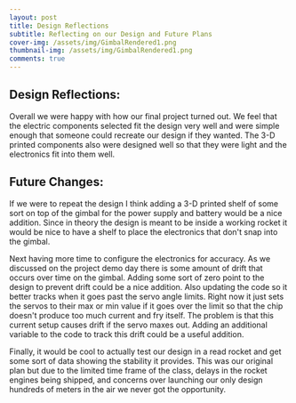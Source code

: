 ```yaml
---
layout: post
title: Design Reflections
subtitle: Reflecting on our Design and Future Plans
cover-img: /assets/img/GimbalRendered1.png
thumbnail-img: /assets/img/GimbalRendered1.png
comments: true
---
```


## Design Reflections:

Overall we were happy with how our final project turned out. We feel that the electric components selected fit the design very well and were simple enough that someone could recreate our design if they wanted. The 3-D printed components also were designed well so that they were light and the electronics fit into them well.


## Future Changes:

If we were to repeat the design I think adding a 3-D printed shelf of some sort on top of the gimbal for the power supply and battery would be a nice addition. Since in theory the design is meant to be inside a working rocket it would be nice to have a shelf to place the electronics that don't snap into the gimbal. 

Next having more time to configure the electronics for accuracy. As we discussed on the project demo day there is some amount of drift that occurs over time on the gimbal. Adding some sort of zero point to the design to prevent drift could be a nice addition. Also updating the code so it better tracks when it goes past the servo angle limits. Right now it just sets the servos to their max or min value if it goes over the limit so that the chip doesn't produce too much current and fry itself. The problem is that this current setup causes drift if the servo maxes out. Adding an additional variable to the code to track this drift could be a useful addition.

Finally, it would be cool to actually test our design in a read rocket and get some sort of data showing the stability it provides. This was our original plan but due to the limited time frame of the class, delays in the rocket engines being shipped, and concerns over launching our only design hundreds of meters in the air we never got the opportunity.
